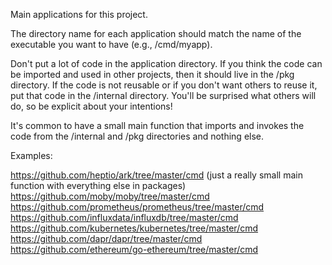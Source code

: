 Main applications for this project.

The directory name for each application should match the name of the executable you want to have (e.g., /cmd/myapp).

Don't put a lot of code in the application directory. If you think the code can be imported and used in other projects, then it should live in the /pkg directory. If the code is not reusable or if you don't want others to reuse it, put that code in the /internal directory. You'll be surprised what others will do, so be explicit about your intentions!

It's common to have a small main function that imports and invokes the code from the /internal and /pkg directories and nothing else.

Examples:

https://github.com/heptio/ark/tree/master/cmd (just a really small main function with everything else in packages)
https://github.com/moby/moby/tree/master/cmd
https://github.com/prometheus/prometheus/tree/master/cmd
https://github.com/influxdata/influxdb/tree/master/cmd
https://github.com/kubernetes/kubernetes/tree/master/cmd
https://github.com/dapr/dapr/tree/master/cmd
https://github.com/ethereum/go-ethereum/tree/master/cmd